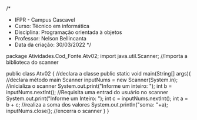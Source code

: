 /*
 * IFPR - Campus Cascavel
 * Curso: Técnico em informática
 * Disciplina: Programação orientada à objetos
 * Professor: Nelson Bellincanta
 * Data da criação: 30/03/2022
 */

package Atividades.Cod_Fonte.Atv02;
import java.util.Scanner; //Importa a biblioteca do scanner

public class Atv02 { //declara a classe
    public static void main(String[] args){ //declara método main
        Scanner inputNums = new Scanner(System.in); //inicializa o scanner
        System.out.print("Informe um inteiro: ");
        int b = inputNums.nextInt(); //Requisita uma entrad do usuário no scanner
        System.out.print("Informe um Inteiro: ");
        int c = inputNums.nextInt();
        int a = b + c; //realiza a soma dos valores
        System.out.println("soma: "+a);
        inputNums.close(); //encerra o scanner
    }
}